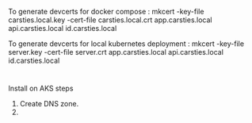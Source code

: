 To generate devcerts for docker compose : mkcert -key-file carsties.local.key -cert-file carsties.local.crt app.carsties.local api.carsties.local id.carsties.local

To generate devcerts for local kubernetes deployment : mkcert -key-file server.key -cert-file server.crt app.carsties.local api.carsties.local id.carsties.local

#

Install on AKS steps

1. Create DNS zone.
2.
